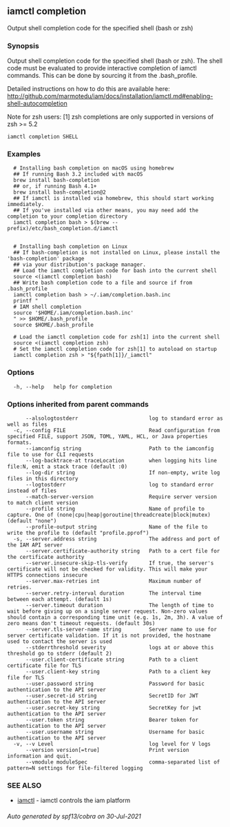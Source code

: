 ## iamctl completion

Output shell completion code for the specified shell (bash or zsh)

### Synopsis

Output shell completion code for the specified shell (bash or zsh). The shell code must be evaluated to provide interactive completion of iamctl commands.  This can be done by sourcing it from the .bash_profile.

 Detailed instructions on how to do this are available here: http://github.com/marmotedu/iam/docs/installation/iamctl.md#enabling-shell-autocompletion

 Note for zsh users: [1] zsh completions are only supported in versions of zsh >= 5.2

```
iamctl completion SHELL
```

### Examples

```
  # Installing bash completion on macOS using homebrew
  ## If running Bash 3.2 included with macOS
  brew install bash-completion
  ## or, if running Bash 4.1+
  brew install bash-completion@2
  ## If iamctl is installed via homebrew, this should start working immediately.
  ## If you've installed via other means, you may need add the completion to your completion directory
  iamctl completion bash > $(brew --prefix)/etc/bash_completion.d/iamctl
  
  
  # Installing bash completion on Linux
  ## If bash-completion is not installed on Linux, please install the 'bash-completion' package
  ## via your distribution's package manager.
  ## Load the iamctl completion code for bash into the current shell
  source <(iamctl completion bash)
  ## Write bash completion code to a file and source if from .bash_profile
  iamctl completion bash > ~/.iam/completion.bash.inc
  printf "
  # IAM shell completion
  source '$HOME/.iam/completion.bash.inc'
  " >> $HOME/.bash_profile
  source $HOME/.bash_profile
  
  # Load the iamctl completion code for zsh[1] into the current shell
  source <(iamctl completion zsh)
  # Set the iamctl completion code for zsh[1] to autoload on startup
  iamctl completion zsh > "${fpath[1]}/_iamctl"
```

### Options

```
  -h, --help   help for completion
```

### Options inherited from parent commands

```
      --alsologtostderr                       log to standard error as well as files
  -c, --config FILE                           Read configuration from specified FILE, support JSON, TOML, YAML, HCL, or Java properties formats.
      --iamconfig string                      Path to the iamconfig file to use for CLI requests
      --log-backtrace-at traceLocation        when logging hits line file:N, emit a stack trace (default :0)
      --log-dir string                        If non-empty, write log files in this directory
      --logtostderr                           log to standard error instead of files
      --match-server-version                  Require server version to match client version
      --profile string                        Name of profile to capture. One of (none|cpu|heap|goroutine|threadcreate|block|mutex) (default "none")
      --profile-output string                 Name of the file to write the profile to (default "profile.pprof")
  -s, --server.address string                 The address and port of the IAM API server
      --server.certificate-authority string   Path to a cert file for the certificate authority
      --server.insecure-skip-tls-verify       If true, the server's certificate will not be checked for validity. This will make your HTTPS connections insecure
      --server.max-retries int                Maximum number of retries.
      --server.retry-interval duration        The interval time between each attempt. (default 1s)
      --server.timeout duration               The length of time to wait before giving up on a single server request. Non-zero values should contain a corresponding time unit (e.g. 1s, 2m, 3h). A value of zero means don't timeout requests. (default 30s)
      --server.tls-server-name string         Server name to use for server certificate validation. If it is not provided, the hostname used to contact the server is used
      --stderrthreshold severity              logs at or above this threshold go to stderr (default 2)
      --user.client-certificate string        Path to a client certificate file for TLS
      --user.client-key string                Path to a client key file for TLS
      --user.password string                  Password for basic authentication to the API server
      --user.secret-id string                 SecretID for JWT authentication to the API server
      --user.secret-key string                SecretKey for jwt authentication to the API server
      --user.token string                     Bearer token for authentication to the API server
      --user.username string                  Username for basic authentication to the API server
  -v, --v Level                               log level for V logs
      --version version[=true]                Print version information and quit.
      --vmodule moduleSpec                    comma-separated list of pattern=N settings for file-filtered logging
```

### SEE ALSO

* [iamctl](iamctl.md)	 - iamctl controls the iam platform

###### Auto generated by spf13/cobra on 30-Jul-2021
